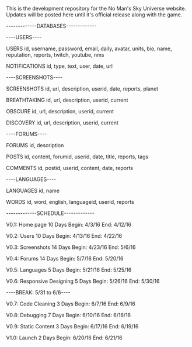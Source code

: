 This is the development repository for the No Man's Sky Universe website. Updates will be posted here until it's official release along with the game.

-------------DATABASES-------------

----USERS----

USERS
id, username, password, email, daily, avatar, units, bio, name, reputation, reports, twitch, youtube, nms

NOTIFICATIONS
id, type, text, user, date, url

----SCREENSHOTS----

SCREENSHOTS
id, url, description, userid, date, reports, planet

BREATHTAKING
id, url, description, userid, current

OBSCURE
id, url, description, userid, current

DISCOVERY
id, url, description, userid, current

----FORUMS----

FORUMS
id, description

POSTS
id, content, forumid, userid, date, title, reports, tags

COMMENTS
id, postid, userid, content, date, reports

----LANGUAGES----

LANGUAGES
id, name

WORDS
id, word, english, languageid, userid, reports


-------------SCHEDULE-------------

V0.1: Home page
  10 Days
  Begin: 4/3/16
  End: 4/12/16

V0.2: Users
  10 Days
  Begin: 4/13/16
  End: 4/22/16

V0.3: Screenshots
  14 Days
  Begin: 4/23/16
  End: 5/6/16

V0.4: Forums
  14 Days
  Begin: 5/7/16
  End: 5/20/16

V0.5: Languages
  5 Days
  Begin: 5/21/16
  End: 5/25/16

V0.6: Responsive Designing
  5 Days
  Begin: 5/26/16
  End: 5/30/16

----BREAK: 5/31 to 6/6----

V0.7: Code Cleaning
  3 Days
  Begin: 6/7/16
  End: 6/9/16

V0.8: Debugging
  7 Days
  Begin: 6/10/16
  End: 6/16/16

V0.9: Static Content
  3 Days
  Begin: 6/17/16
  End: 6/19/16

V1.0: Launch
  2 Days
  Begin: 6/20/16
  End: 6/21/16
